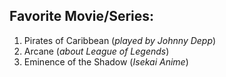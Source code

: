 ## Favorite Movie/Series:
1. Pirates of Caribbean (*played by Johnny Depp*)
2. Arcane (*about League of Legends*)
3. Eminence of the Shadow (*Isekai Anime*)
